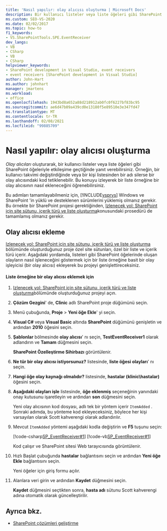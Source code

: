```yaml
---
title: 'Nasıl yapılır: olay alıcısı oluşturma | Microsoft Docs'
description: Bir kullanıcı listeler veya liste öğeleri gibi SharePoint öğeleriyle etkileşime geçtiğinde yanıt verebilmeniz için bir olay alıcısı oluşturun.
ms.custom: SEO-VS-2020
ms.date: 02/02/2017
ms.topic: how-to
f1_keywords:
- VS.SharePointTools.SPE.EventReceiver
dev_langs:
- VB
- CSharp
- VB
- CSharp
helpviewer_keywords:
- SharePoint development in Visual Studio, event receivers
- event receivers [SharePoint development in Visual Studio]
author: John-Hart
ms.author: johnhart
manager: jmartens
ms.workload:
- office
ms.openlocfilehash: 1943bd8a652a88d218912ab0fc0f6227bf83bc95
ms.sourcegitcommit: ae6d47b09a439cd0e13180f5e89510e3e347fd47
ms.translationtype: MT
ms.contentlocale: tr-TR
ms.lasthandoff: 02/08/2021
ms.locfileid: "99885709"
---
```

# <a name="how-to-create-an-event-receiver"></a>Nasıl yapılır: olay alıcısı oluşturma
  *Olay alıcıları* oluşturarak, bir kullanıcı listeler veya liste öğeleri gibi SharePoint öğeleriyle etkileşime geçtiğinde yanıt verebilirsiniz. Örneğin, bir kullanıcı takvimi değiştirdiğinde veya bir kişi listesinden bir adı silerse bir olay alıcısındaki kod tetiklenebilir. Bu konuyu izleyerek bir liste örneğine bir olay alıcısının nasıl ekleneceğini öğrenebilirsiniz.

 Bu adımları tamamlayabilmeniz için, [!INCLUDE[vsprvs](../sharepoint/includes/vsprvs-md.md)] Windows ve SharePoint 'in yüklü ve desteklenen sürümlerini yüklemiş olmanız gerekir. Bu örnekte bir SharePoint projesi gerektiğinden, [Izlenecek yol: SharePoint için site sütunu, içerik türü ve liste oluşturma](../sharepoint/walkthrough-create-a-site-column-content-type-and-list-for-sharepoint.md)konusundaki prosedürü de tamamlamış olmanız gerekir.

## <a name="adding-an-event-receiver"></a>Olay alıcısı ekleme
 [Izlenecek yol: SharePoint için site sütunu, içerik türü ve liste oluşturma](../sharepoint/walkthrough-create-a-site-column-content-type-and-list-for-sharepoint.md) bölümünde oluşturduğunuz proje özel site sütunları, özel bir liste ve içerik türü içerir. Aşağıdaki yordamda, listeleri gibi SharePoint öğelerinde oluşan olayların nasıl işleneceğini göstermek için bir liste örneğine basit bir olay işleyicisi (bir olay alıcısı) ekleyerek bu projeyi genişlettireceksiniz.

#### <a name="to-add-an-event-receiver-to-the-list-instance"></a>Liste örneğine bir olay alıcısı eklemek için

1. [Izlenecek yol: SharePoint için site sütunu, içerik türü ve liste oluşturma](../sharepoint/walkthrough-create-a-site-column-content-type-and-list-for-sharepoint.md)bölümünde oluşturduğunuz projeyi açın.

2. **Çözüm Gezgini**' de, **Clinic** adlı SharePoint proje düğümünü seçin.

3. Menü çubuğunda, **Proje**  >  **Yeni öğe Ekle**' yi seçin.

4. **Visual C#** veya **Visual Basic** altında **SharePoint** düğümünü genişletin ve ardından **2010** öğesini seçin.

5. **Şablonlar** bölmesinde **olay alıcısı**' nı seçin, **TestEventReceiver1** olarak adlandırın ve **Tamam** düğmesini seçin.

     **SharePoint Özelleştirme Sihirbazı** görüntülenir.

6. **Ne tür bir olay alıcısı istiyorsunuz?** listesinde, **liste öğesi olayları**' nı seçin.

7. **Hangi öğe olay kaynağı olmalıdır?** listesinde, **hastalar (klinic\hastalar)** öğesini seçin.

8. **Aşağıdaki olayları işle** listesinde, **öğe eklenmiş** seçeneğinin yanındaki onay kutusunu işaretleyin ve ardından **son** düğmesini seçin.

     Yeni olay alıcısının kod dosyası, adlı tek bir yöntem içerir `ItemAdded` . Sonraki adımda, bu yönteme kod ekleyeceksiniz, böylece her kişi varsayılan olarak Scott kahverengi olarak adlandırılır.

9. Mevcut `ItemAdded` yöntemi aşağıdaki kodla değiştirin ve **F5** tuşunu seçin:

     [!code-csharp[SP_EventReceiver#1](../sharepoint/codesnippet/CSharp/CustomField1/TestEventReceiver1/TestEventReceiver1.cs#1)]
     [!code-vb[SP_EventReceiver#1](../sharepoint/codesnippet/VisualBasic/CustomField1_VB/EventReceiver1/EventReceiver1.vb#1)]

     Kod çalışır ve SharePoint sitesi Web tarayıcısında görüntülenir.

10. Hızlı Başlat çubuğunda **hastalar** bağlantısını seçin ve ardından **Yeni öğe Ekle** bağlantısını seçin.

     Yeni öğeler için giriş formu açılır.

11. Alanlara veri girin ve ardından **Kaydet** düğmesini seçin.

     **Kaydet** düğmesini seçtikten sonra, **hasta adı** sütunu Scott kahverengi adına otomatik olarak güncelleştirilir.

## <a name="see-also"></a>Ayrıca bkz.

- [SharePoint çözümleri geliştirme](../sharepoint/developing-sharepoint-solutions.md)
